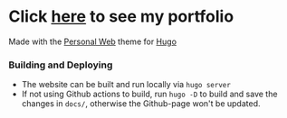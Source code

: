 # Click [here](https://lbess.github.io) to see my portfolio

Made with the [Personal Web](https://github.com/bjacquemet/personal-web) theme for [Hugo](https://gohugo.io/hugo-pipes/scss-sass/)

### Building and Deploying

* The website can be built and run locally via `hugo server`
* If not using Github actions to build, run `hugo -D` to build and save the changes in `docs/`, otherwise the Github-page won't be updated.
